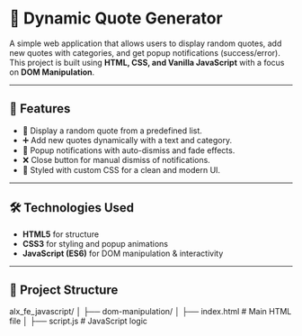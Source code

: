 # 📖 Dynamic Quote Generator

A simple web application that allows users to display random quotes, add new quotes with categories, and get popup notifications (success/error).  
This project is built using **HTML, CSS, and Vanilla JavaScript** with a focus on **DOM Manipulation**.

---

## 🚀 Features

- 🎲 Display a random quote from a predefined list.
- ➕ Add new quotes dynamically with a text and category.
- 🔔 Popup notifications with auto-dismiss and fade effects.
- ❌ Close button for manual dismiss of notifications.
- 🎨 Styled with custom CSS for a clean and modern UI.

---

## 🛠️ Technologies Used

- **HTML5** for structure
- **CSS3** for styling and popup animations
- **JavaScript (ES6)** for DOM manipulation & interactivity

---

## 📂 Project Structure

alx_fe_javascript/
│
├── dom-manipulation/
│ ├── index.html # Main HTML file
│ ├── script.js # JavaScript logic
